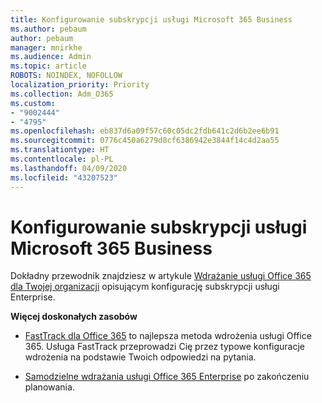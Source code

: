 ```yaml
---
title: Konfigurowanie subskrypcji usługi Microsoft 365 Business
ms.author: pebaum
author: pebaum
manager: mnirkhe
ms.audience: Admin
ms.topic: article
ROBOTS: NOINDEX, NOFOLLOW
localization_priority: Priority
ms.collection: Adm_O365
ms.custom:
- "9002444"
- "4795"
ms.openlocfilehash: eb837d6a09f57c60c05dc2fdb641c2d6b2ee6b91
ms.sourcegitcommit: 0776c450a6279d8cf6386942e3844f14c4d2aa55
ms.translationtype: HT
ms.contentlocale: pl-PL
ms.lasthandoff: 04/09/2020
ms.locfileid: "43207523"
---
```

# <a name="set-up-a-microsoft-365-business-subscription"></a>Konfigurowanie subskrypcji usługi Microsoft 365 Business

Dokładny przewodnik znajdziesz w artykule [Wdrażanie usługi Office 365 dla Twojej organizacji](https://docs.microsoft.com/office365/enterprise/setup-overview-for-enterprises) opisującym konfigurację subskrypcji usługi Enterprise.

**Więcej doskonałych zasobów**

- [FastTrack dla Office 365](https://docs.microsoft.com/fasttrack/O365-fasttrack-benefit-for-office-365) to najlepsza metoda wdrożenia usługi Office 365. Usługa FastTrack przeprowadzi Cię przez typowe konfiguracje wdrożenia na podstawie Twoich odpowiedzi na pytania. 

- [Samodzielne wdrażania usługi Office 365 Enterprise](https://docs.microsoft.com/office365/enterprise/setup-overview-for-enterprises#do-it-yourself-guided-deployment-of-office-365-enterprise) po zakończeniu planowania. 
